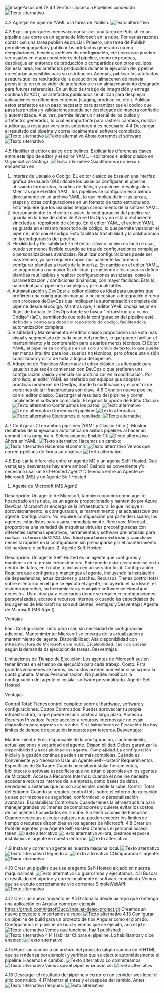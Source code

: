 ![image](https://github.com/user-attachments/assets/533fafcb-d5a6-438b-8c6a-5414058a4e50)Pasos del TP
4.1 Verificar acceso a Pipelines concedido
   ![Texto alternativo](imagenes/1.png)

4.2 Agregar en pipeline YAML una tarea de Publish.
   ![Texto alternativo](imagenes/2.png)

4.3 Explicar por qué es necesario contar con una tarea de Publish en un pipeline que corre en un agente de Microsoft en la nube.
Por varias razones contar con una tarea publish es crucial. Primero, una tarea de Publish permite empaquetar y publicar los artefactos generados (como compilaciones, binarios, 
archivos de configuración, etc.) para que puedan ser usados en etapas posteriores del pipeline, como en pruebas, despliegue en entornos de producción o compartidos con otros 
equipos. Sin esta tarea, los artefactos producidos durante la ejecución del pipeline no estarían accesibles para su distribución. Además, publicar los artefactos asegura que 
los resultados de la ejecución se almacenen de manera persistente en un servidor de artefactos o en un almacenamiento designado para futuras referencias.
En un flujo de trabajo de integración y entrega continua (CI/CD), los artefactos publicados se utilizan para desplegar aplicaciones en diferentes entornos (staging, producción, etc.). 
Publicar estos artefactos es un paso necesario para garantizar que el código que pasa las pruebas y validaciones pueda ser desplegado de manera confiable y automatizada.
A su vez, permite llevar un historial de los builds y artefactos generados, lo cual es importante para rastrear cambios, realizar auditorías, o restaurar versiones anteriores si es necesario.
4.4 Descargar el resultado del pipeline y correr localmente el software compilado.
   ![Texto alternativo](imagenes/5.png)
   ![Texto alternativo](imagenes/6.png)
   Ahora corremos el software
   ![Texto alternativo](imagenes/12.png)

4.5 Habilitar el editor clásico de pipelines. Explicar las diferencias claves entre este tipo de editor y el editor YAML.
Habilitamos el editor clasico en Organization Settings:
   ![Texto alternativo](imagenes/33.png)
   Sus diferencias claves s encuentran en: 
   1. Interfaz de Usuario o Codigo: EL editor clasico se basa en una interfaz gráfica de usuario (GUI) donde los usuarios configuran el pipeline utilizando formularios, cuadros de diálogo y opciones desplegables.
      Mientras que el editor YAML, los pipelines se configuran escribiendo directamente en un archivo YAML, lo que implica definir las tareas, etapas y otras configuraciones en un formato de texto estructurado. Esto requiere que los usuarios tengan conocimiento de la sintaxis YAML.
   2. Versionamiento: En el editor clasico, la configuración del pipeline se guarda en la base de datos de Azure DevOps y no está directamente vinculada al repositorio de código.
      En el editor YAML, el archivo YAML se guarda en el mismo repositorio de código, lo que permite versionar el pipeline junto con el código. Esto facilita la trazabilidad y la colaboración en la configuración del pipeline.
   3. Flexibilidad y Reusabilidad: En el editor clásico, si bien es fácil de usar, puede ser menos flexible cuando se trata de configuraciones complejas o personalizaciones avanzadas. Reutilizar configuraciones puede ser más tedioso, ya que requiere copiar manualmente las tareas o configurar plantillas a través de la interfaz.
      En cambio en el editor YAML, se proporciona una mayor flexibilidad, permitiendo a los usuarios definir plantillas reutilizables y realizar configuraciones avanzadas, como la parametrización y condiciones dinámicas, con mayor facilidad. Esto lo hace ideal para pipelines complejos y personalizables.
   4. Automatización y DevOps: el editor clásico es ideal para usuarios que prefieren una configuración manual y no necesitan la integración directa con procesos de DevOps que impliquen la automatización completa del pipeline desde el código.
      Mientras que, el editor YAML cncaja mejor en flujos de trabajo de DevOps donde se busca "Infraestructura como Código" (IaC), permitiendo que toda la configuración del pipeline esté definida y controlada desde el repositorio de código, facilitando la automatización completa.
   5. Visibilidad y Mantenimiento: el editor clásico proporciona una vista más visual y segmentada de cada paso del pipeline, lo que puede facilitar el mantenimiento y la comprensión para usuarios menos técnicos.
      El Editor YAML, el pipeline se configura en un solo archivo de texto, lo que puede ser menos intuitivo para los usuarios no técnicos, pero ofrece una visión consolidada y clara de toda la lógica del pipeline.
   6.  Adopción de Prácticas Modernas: el editor clásico es adecuado para usuarios que recién comienzan con DevOps o que prefieren una configuración rápida y sencilla sin profundizar en la codificación.
   Por otro lado, el editor YAML es preferido por equipos que adoptan prácticas modernas de DevOps, donde la codificación y el control de versiones de la infraestructura son clave.
4.6 Crear un nuevo pipeline con el editor clásico. Descargar el resultado del pipeline y correr localmente el software compilado.
ELegimos la opción de Editor Clasico:
   ![Texto alternativo](imagenes/7.png)
Continuamos los pasos:
   ![Texto alternativo](imagenes/8.png)
   ![Texto alternativo](imagenes/9.png)
Corremos el pipeline:
   ![Texto alternativo](imagenes/10.png)
   ![Texto alternativo](imagenes/11.png)
Ejecutamos el resultado:
   ![Texto alternativo](imagenes/13.png)

4.7 Configurar CI en ambos pipelines (YAML y Classic Editor). Mostrar resultados de la ejecución automática de ambos pipelines al hacer un commit en la rama main.
Seleccionamos Enable CI:
   ![Texto alternativo](imagenes/14.png)
Ahora en YAML:
   ![Texto alternativo](imagenes/15.png)
Hacemos un cambio:
   ![Texto alternativo](imagenes/34.png)
Hacemos el commit:
   ![Texto alternativo](imagenes/35.png)
Vemos que corren pipelines de forma automatica:
  ![Texto alternativo](imagenes/36.png)


4.8 Explicar la diferencia entre un agente MS y un agente Self-Hosted. Qué ventajas y desventajas hay entre ambos? Cuándo es conveniente y/o necesario usar un Self-Hosted Agent?
Diferencia entre un Agente de Microsoft (MS) y un Agente Self-Hosted
1. Agente de Microsoft (MS Agent)

Descripción: Un agente de Microsoft, también conocido como agente hospedado en la nube, es un agente proporcionado y mantenido por Azure DevOps. Microsoft se encarga de la infraestructura, lo que incluye el aprovisionamiento, la configuración, el mantenimiento y la actualización del agente.
Configuración: No requiere configuración por parte del usuario; los agentes están listos para usarse inmediatamente.
Recursos: Microsoft proporciona una variedad de máquinas virtuales preconfiguradas con diferentes sistemas operativos, herramientas y software preinstalado para realizar las tareas de CI/CD.
Uso: Ideal para tareas estándar y cuando se necesita rapidez en la configuración sin preocuparse por el mantenimiento del hardware o software.
2. Agente Self-Hosted

Descripción: Un agente Self-Hosted es un agente que configuras y mantienes en tu propia infraestructura. Este puede estar ejecutándose en tu centro de datos, en la nube, o incluso en un servidor local.
Configuración: Requiere que configures y mantengas el agente, incluyendo la instalación de dependencias, actualizaciones y parches.
Recursos: Tienes control total sobre el entorno en el que se ejecuta el agente, incluyendo el hardware, el sistema operativo, las herramientas y cualquier software adicional que necesites.
Uso: Ideal para escenarios donde se requieren configuraciones personalizadas, acceso a recursos internos, o cuando las capacidades de los agentes de Microsoft no son suficientes.
Ventajas y Desventajas
Agente de Microsoft (MS Agent)

Ventajas:

Fácil Configuración: Listo para usar, sin necesidad de configuración adicional.
Mantenimiento: Microsoft se encarga de la actualización y mantenimiento del agente.
Disponibilidad: Alta disponibilidad con infraestructura de Microsoft en la nube.
Escalabilidad: Fácil de escalar según la demanda de ejecución de tareas.
Desventajas:

Limitaciones de Tiempo de Ejecución: Los agentes de Microsoft suelen tener límites en el tiempo de ejecución para cada trabajo.
Costo: Para grandes volúmenes de tareas, los costos pueden aumentar si se supera la cuota gratuita.
Menos Personalización: No puedes modificar la configuración del agente ni instalar software personalizado.
Agente Self-Hosted

Ventajas:

Control Total: Tienes control completo sobre el hardware, software y configuraciones.
Costos Controlados: Puedes aprovechar tu propia infraestructura, lo que puede reducir costos a largo plazo.
Acceso a Recursos Privados: Puede acceder a recursos internos que no están disponibles para agentes en la nube.
Sin Limitaciones de Ejecución: No hay límites de tiempo de ejecución impuestos por terceros.
Desventajas:

Mantenimiento: Eres responsable de la configuración, mantenimiento, actualizaciones y seguridad del agente.
Disponibilidad: Debes garantizar la disponibilidad y escalabilidad del agente.
Complejidad: La configuración inicial y la gestión continua pueden ser más complejas.
Cuándo es Conveniente y/o Necesario Usar un Agente Self-Hosted?
Requerimientos Específicos de Software: Cuando necesitas instalar herramientas, bibliotecas o software específicos que no están disponibles en los agentes de Microsoft.
Acceso a Recursos Internos: Cuando el pipeline necesita acceder a recursos internos de la empresa, como bases de datos, servidores o sistemas que no son accesibles desde la nube.
Control Total del Entorno: Cuando se requiere control total sobre el entorno de ejecución, ya sea por razones de seguridad, conformidad, o personalización avanzada.
Escalabilidad Controlada: Cuando tienes la infraestructura para manejar grandes volúmenes de compilaciones y quieres evitar los costos de los agentes hospedados en la nube.
Sin Restricciones de Ejecución: Cuando necesitas ejecutar trabajos que pueden exceder los límites de tiempo o recursos disponibles en los agentes de Microsoft.
4.8 Crear un Pool de Agentes y un Agente Self-Hosted
Creamos el personal access token: 
![Texto alternativo](imagenes/16.png)
![Texto alternativo](imagenes/17.png)
AHora, creamos el pool e instalamos el agente en nuestro entorno:
![Texto alternativo](imagenes/18.png)

4.9 Instalar y correr un agente en nuestra máquina local.
![Texto alternativo](imagenes/19.png)
![Texto alternativo](imagenes/20.png)
Llegando a:
![Texto alternativo](imagenes/21.png)
COnfigurando el agente:
![Texto alternativo](imagenes/39.png)

4.10 Crear un pipeline que use el agente Self-Hosted alojado en nuestra máquina local.
![Texto alternativo](imagenes/40.png)
Lo guardamos y ejecutamos. 
4.11 Buscar el resultado del pipeline y correr localmente el software compilado.
Vemos que se ejecuto correctamente y lo corremos SimpleWebAPI:
![Texto alternativo](imagenes/41.png)

4.12 Crear un nuevo proyecto en ADO clonado desde un repo que contenga una aplicación en Angular como por ejemplo https://github.com/ingsoft3ucc/angular-demo-project.git
Creamos un nuevo proyecto e importamos el repo:
![Texto alternativo](imagenes/24.png)
4.13 Configurar un pipeline de build para un proyecto de tipo Angular como el clonado.
Configuramos el pipeline de build y vemos que se ejecuta, aca el job:
![Texto alternativo](imagenes/25.png)
Vemos que funciona, hay 1 published:
![Texto alternativo](imagenes/26.png)
4.14 Habilitar CI para el pipeline.
Lo habilitamos y dice enabled:
![Texto alternativo](imagenes/38.png)

4.15 Hacer un cambio a un archivo del proyecto (algún cambio en el HTML que se renderiza por ejemplo) y verificar que se ejecute automáticamente el pipeline.
Hacemos el cambio:
![Texto alternativo](imagenes/28.png)
Lo commiteamos:
![Texto alternativo](imagenes/29.png)
Vemos que el pipeline se publicó:
![Texto alternativo](imagenes/42.png)


4.16 Descargar el resultado del pipeline y correr en un servidor web local el sitio construido.
4.17 Mostrar el antes y el después del cambio.
Antes:
![Texto alternativo](imagenes/27.png)
Despues: 
![Texto alternativo](imagenes/32.png)

